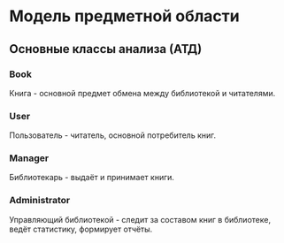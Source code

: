 # Модель предметной области

## Основные классы анализа (АТД)

### Book

Книга - основной предмет обмена между библиотекой и читателями.

### User

Пользователь - читатель, основной потребитель книг.

### Manager

Библиотекарь - выдаёт и принимает книги.

### Administrator

Управляющий библиотекой - следит за составом книг в библиотеке, ведёт статистику, формирует отчёты.
